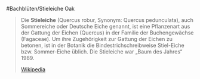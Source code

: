 #Bachblüten/Stieleiche
Oak
> Die **Stieleiche** (Quercus robur, Synonym: Quercus pedunculata), auch Sommereiche oder Deutsche Eiche genannt, ist eine Pflanzenart aus der Gattung der Eichen (Quercus) in der Familie der Buchengewächse (Fagaceae). Um ihre Zugehörigkeit zur Gattung der Eichen zu betonen, ist in der Botanik die Bindestrichschreibweise Stiel-Eiche bzw. Sommer-Eiche üblich. Die Stieleiche war „Baum des Jahres“ 1989.
>
> [Wikipedia](https://de.wikipedia.org/wiki/Stieleiche)